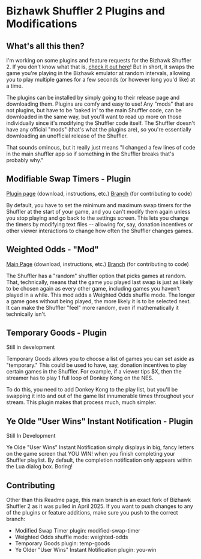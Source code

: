# Bizhawk Shuffler 2 Plugins and Modifications

## What's all this then?

I'm working on some plugins and feature requests for the Bizhawk Shuffler 2. If you don't know what that is, [check it out here](https://github.com/authorblues/bizhawk-shuffler-2)! But in short, it swaps the game you're playing in the Bizhawk emulator at random intervals, allowing you to play multiple games for a few seconds (or however long you'd like) at a time.

The plugins can be installed by simply going to their release page and downloading them. Plugins are comfy and easy to use! Any "mods" that are not plugins, but have to be 'baked in' to the main Shuffler code, can be downloaded in the same way, but you'll want to read up more on those individually since it's modifying the Shuffler code itself. The Shuffler doesn't have any official "mods" (that's what the plugins are), so you're essentially downloading an unofficial release of the Shuffler.

That sounds ominous, but it really just means "I changed a few lines of code in the main shuffler app so if something in the Shuffler breaks that's probably why."

## Modifiable Swap Timers - Plugin

[Plugin page](https://github.com/SushiKishi/bizhawk-shuffler-2/tree/releases/Modifiable%20Swap%20Timers) (download, instructions, etc.)
[Branch](https://github.com/SushiKishi/bizhawk-shuffler-2/tree/modifiable-swap-timers) (for contributing to code)

By default, you have to set the minimum and maximum swap timers for the Shuffler at the start of your game, and you can't modify them again unless you stop playing and go back to the settings screen.  This lets you change the timers by modifying text files -- allowing for, say, donation incentives or other viewer interactions to change how often the Shuffler changes games.

## Weighted Odds - "Mod"

[Main Page](https://github.com/SushiKishi/bizhawk-shuffler-2/tree/releases/Weighted%20Odds) (download, instructions, etc.)
[Branch](https://github.com/SushiKishi/bizhawk-shuffler-2/tree/weighted-odds) (for contributing to code)

The Shuffler has a "random" shuffler option that picks games at random.  That, technically, means that the game you played last swap is just as likely to be chosen again as every other game, including games you haven't played in a while.
This mod adds a Weighted Odds shuffle mode. The longer a game goes without being played, the more likely it is to be selected next. It can make the Shuffler "feel" more random, even if mathematically it technically isn't.

## Temporary Goods - Plugin

Still in development

Temporary Goods allows you to choose a list of games you can set aside as "temporary." This could be used to have, say, donation incentives to play certain games in the Shuffler.  For example, if a viewer tips $X, then the streamer has to play 1 full loop of Donkey Kong on the NES.

To do this, you need to add Donkey Kong to the play list, but you'll be swapping it into and out of the game list innumerable times throughout your stream.  This plugin makes that process much, much simpler.

## Ye Olde "User Wins" Instant Notification - Plugin

Still In Development

Ye Olde "User Wins" Instant Notification simply displays in big, fancy letters on the game screen that YOU WIN! when you finish completing your Shuffler playlist. By default, the completion notification only appears within the Lua dialog box. Boring!

## Contributing

Other than this Readme page, this main branch is an exact fork of Bizhawk Shuffler 2 as it was pulled in April 2025. If you want to push changes to any of the plugins or feature additions, make sure you push to the correct branch:

 - Modified Swap Timer plugin: modified-swap-timer
 - Weighted Odds shuffle mode: weighted-odds
 - Temporary Goods plugin: temp-goods
 - Ye Older "User Wins" Instant Notification plugin: you-win

